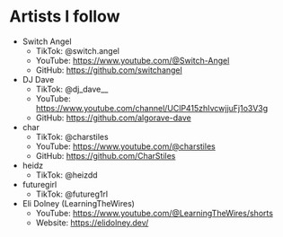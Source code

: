 # Artists I follow
- Switch Angel
  - TikTok: @switch.angel
  - YouTube: https://www.youtube.com/@Switch-Angel
  - GitHub: https://github.com/switchangel
- DJ Dave
  - TikTok: @dj_dave__
  - YouTube: https://www.youtube.com/channel/UClP415zhIvcwjjuFj1o3V3g
  - GitHub: https://github.com/algorave-dave
- char
  - TikTok: @charstiles
  - YouTube: https://www.youtube.com/@charstiles
  - GitHub: https://github.com/CharStiles
- heidz
  - TikTok: @heizdd
- futuregirl
  - TikTok: @futureg1rl
- Eli Dolney (LearningTheWires)
  - YouTube: https://www.youtube.com/@LearningTheWires/shorts
  - Website: https://elidolney.dev/